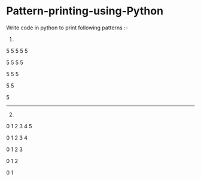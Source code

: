 # Pattern-printing-using-Python

Write code in python to print following patterns :-

1.

5 5 5 5 5

5 5 5 5

5 5 5

5 5

5

--------------------------------------------------

2.

0 1 2 3 4 5

0 1 2 3 4

0 1 2 3

0 1 2

0 1

